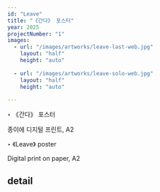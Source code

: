 ```yaml
---
id: "Leave"
title: "《간다》 포스터"
year: 2025
projectNumber: "1"
images:
  - url: "/images/artworks/leave-last-web.jpg"
    layout: "half"
    height: "auto"
    
  - url: "/images/artworks/leave-solo-web.jpg"
    layout: "half"
    height: "auto"
    
---
```

‣ 《간다》 포스터

종이에 디지털 프린트, A2

‣ 《Leave》 poster

Digital print on paper, A2

## detail
